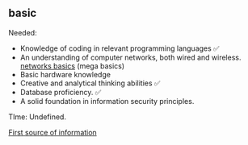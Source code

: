 ## basic

Needed:
  - Knowledge of coding in relevant programming languages ✅
  - An understanding of computer networks, both wired and wireless.
    <a href="https://www.indeed.com/career-advice/career-development/networking-basics" target="_blank">networks basics</a> (mega basics)
  - Basic hardware knowledge 
  - Creative and analytical thinking abilities ✅
  - Database proficiency. ✅
  - A solid foundation in information security principles.

TIme: Undefined.

<a href="https://www.eccouncil.org/cybersecurity-exchange/ethical-hacking/ethical-hacking-understanding-basics/" target="_blank">First source of information</a>
